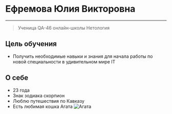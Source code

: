 # Ефремова Юлия Викторовна 
____
> Ученица QA-46 онлайн-школы Нетология
## Цель обучения
- Получить необходимые навыки и знания для начала работы по новой специальности в удивительном мире IT
## О себе
- 23 года
- Знак зодиака скорпион
- Люблю путешествия по Кавказу
- Есть любимая кошка Агата
![Агата](https://user-images.githubusercontent.com/112182229/194577536-840dc202-a3d8-4dbc-97b1-9a95a5a12503.jpg)
